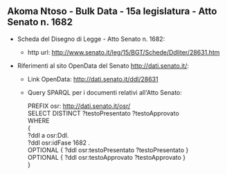 ## Akoma Ntoso - Bulk Data - 15a legislatura - Atto Senato n. 1682 ##

* Scheda del Disegno di Legge - Atto Senato n. 1682:
	* http url: http://www.senato.it/leg/15/BGT/Schede/Ddliter/28631.htm

* Riferimenti al sito OpenData del Senato http://dati.senato.it/:
	* Link OpenData: http://dati.senato.it/ddl/28631
	* Query SPARQL per i documenti relativi all'Atto Senato:

        PREFIX osr: <http://dati.senato.it/osr/>  
		SELECT DISTINCT ?testoPresentato ?testoApprovato  
		WHERE  
		{  
		    ?ddl a osr:Ddl.  
		    ?ddl osr:idFase 1682 .  
		    OPTIONAL { ?ddl osr:testoPresentato ?testoPresentato }  
		    OPTIONAL { ?ddl osr:testoApprovato ?testoApprovato }  
		}
		